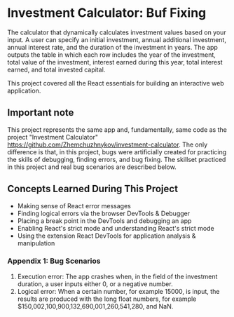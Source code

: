 # Investment Calculator: Buf Fixing

The calculator that dynamically calculates investment values based on your input. A user can specify an initial investment, annual additional investment, annual interest rate, and the duration of the investment in years. The app outputs the table in which each row includes the year of the investment, total value of the investment, interest earned during this year, total interest earned, and total invested capital.

This project covered all the React essentials for building an interactive web application.

## Important note

This project represents the same app and, fundamentally, same code as the project "Investment Calculator" https://github.com/Zhemchuzhnykov/investment-calculator. The only difference is that, in this project, bugs were artificially created for practicing the skills of debugging, finding errors, and bug fixing. The skillset practiced in this project and real bug scenarios are described below.

## Concepts Learned During This Project

- Making sense of React error messages
- Finding logical errors via the browser DevTools & Debugger
- Placing a break point in the DevTools and debugging an app
- Enabling React's strict mode and understanding React's strict mode
- Using the extension React DevTools for application analysis & manipulation

### Appendix 1: Bug Scenarios

1. Execution error: The app crashes when, in the field of the investment duration, a user inputs either 0, or a negative number.
2. Logical error: When a certain number, for example 15000, is input, the results are produced with the long float numbers, for example $150,002,100,900,132,690,001,260,541,280, and NaN.
